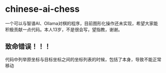# chinese-ai-chess
一个可以与智谱AI、Ollama对棋的程序，目前图形化操作还未实现，希望大家能积极贡献一点代码。本人13岁，不是很会写，望指教，谢谢。

## 致命错误！！！
代码中列举原坐标与目标坐标之间的坐标列表的时候，包括了本身，导致不能正常移动

